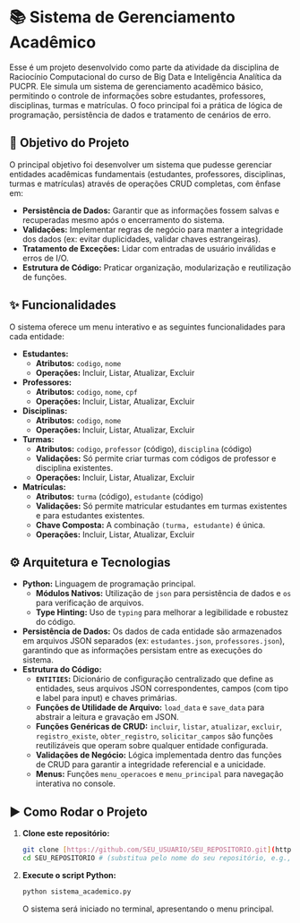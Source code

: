 # 📚 Sistema de Gerenciamento Acadêmico

Esse é um projeto desenvolvido como parte da atividade da disciplina de Raciocínio Computacional do curso de Big Data e Inteligência Analítica da PUCPR. Ele simula um sistema de gerenciamento acadêmico básico, permitindo o controle de informações sobre estudantes, professores, disciplinas, turmas e matrículas. O foco principal foi a prática de lógica de programação, persistência de dados e tratamento de cenários de erro.

## 🎯 Objetivo do Projeto

O principal objetivo foi desenvolver um sistema que pudesse gerenciar entidades acadêmicas fundamentais (estudantes, professores, disciplinas, turmas e matrículas) através de operações CRUD completas, com ênfase em:

* **Persistência de Dados:** Garantir que as informações fossem salvas e recuperadas mesmo após o encerramento do sistema.
* **Validações:** Implementar regras de negócio para manter a integridade dos dados (ex: evitar duplicidades, validar chaves estrangeiras).
* **Tratamento de Exceções:** Lidar com entradas de usuário inválidas e erros de I/O.
* **Estrutura de Código:** Praticar organização, modularização e reutilização de funções.

## ✨ Funcionalidades

O sistema oferece um menu interativo e as seguintes funcionalidades para cada entidade:

* **Estudantes:**
    * **Atributos:** `codigo`, `nome`
    * **Operações:** Incluir, Listar, Atualizar, Excluir
* **Professores:**
    * **Atributos:** `codigo`, `nome`, `cpf`
    * **Operações:** Incluir, Listar, Atualizar, Excluir
* **Disciplinas:**
    * **Atributos:** `codigo`, `nome`
    * **Operações:** Incluir, Listar, Atualizar, Excluir
* **Turmas:**
    * **Atributos:** `codigo`, `professor` (código), `disciplina` (código)
    * **Validações:** Só permite criar turmas com códigos de professor e disciplina existentes.
    * **Operações:** Incluir, Listar, Atualizar, Excluir
* **Matrículas:**
    * **Atributos:** `turma` (código), `estudante` (código)
    * **Validações:** Só permite matricular estudantes em turmas existentes e para estudantes existentes.
    * **Chave Composta:** A combinação `(turma, estudante)` é única.
    * **Operações:** Incluir, Listar, Atualizar, Excluir

## ⚙️ Arquitetura e Tecnologias

* **Python:** Linguagem de programação principal.
    * **Módulos Nativos:** Utilização de `json` para persistência de dados e `os` para verificação de arquivos.
    * **Type Hinting:** Uso de `typing` para melhorar a legibilidade e robustez do código.
* **Persistência de Dados:** Os dados de cada entidade são armazenados em arquivos JSON separados (ex: `estudantes.json`, `professores.json`), garantindo que as informações persistam entre as execuções do sistema.
* **Estrutura do Código:**
    * **`ENTITIES`:** Dicionário de configuração centralizado que define as entidades, seus arquivos JSON correspondentes, campos (com tipo e label para input) e chaves primárias.
    * **Funções de Utilidade de Arquivo:** `load_data` e `save_data` para abstrair a leitura e gravação em JSON.
    * **Funções Genéricas de CRUD:** `incluir`, `listar`, `atualizar`, `excluir`, `registro_existe`, `obter_registro`, `solicitar_campos` são funções reutilizáveis que operam sobre qualquer entidade configurada.
    * **Validações de Negócio:** Lógica implementada dentro das funções de CRUD para garantir a integridade referencial e a unicidade.
    * **Menus:** Funções `menu_operacoes` e `menu_principal` para navegação interativa no console.

## ▶️ Como Rodar o Projeto

1.  **Clone este repositório:**
    ```bash
    git clone [https://github.com/SEU_USUARIO/SEU_REPOSITORIO.git](https://github.com/SEU_USUARIO/SEU_REPOSITORIO.git)
    cd SEU_REPOSITORIO # (substitua pelo nome do seu repositório, e.g., sistema-gerenciamento-academico)
    ```
2.  **Execute o script Python:**
    ```bash
    python sistema_academico.py
    ```
    O sistema será iniciado no terminal, apresentando o menu principal.
